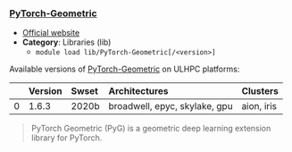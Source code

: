 ### [PyTorch-Geometric](https://github.com/rusty1s/pytorch_geometric)

* [Official website](https://github.com/rusty1s/pytorch_geometric)
* __Category__: Libraries (lib)
    -  `module load lib/PyTorch-Geometric[/<version>]`

Available versions of [PyTorch-Geometric](https://github.com/rusty1s/pytorch_geometric) on ULHPC platforms:

|    | Version   | Swset   | Architectures                 | Clusters   |
|---:|:----------|:--------|:------------------------------|:-----------|
|  0 | 1.6.3     | 2020b   | broadwell, epyc, skylake, gpu | aion, iris |

> PyTorch Geometric (PyG) is a geometric deep learning extension library for PyTorch.
